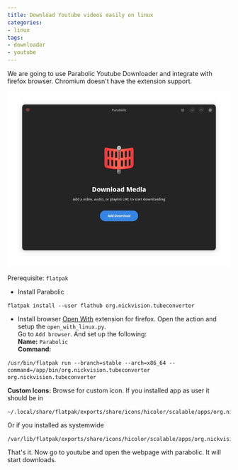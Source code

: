 ```yaml
---
title: Download Youtube videos easily on linux
categories:
- linux
tags:
- downloader
- youtube
---
```


We are going to use Parabolic Youtube Downloader and integrate with firefox browser. Chromium doesn't have the extension support.

![Screenshot_20230625_181727](/assets/images/2024-08-15-download-youtube-videos-easily-in-linux/Screenshot_20240815_233347.webp)


Prerequisite: `flatpak`

- Install Parabolic
```
flatpak install --user flathub org.nickvision.tubeconverter
```
- Install browser [Open With](https://addons.mozilla.org/en-US/firefox/addon/open-with/) extension for firefox. Open the action and setup the `open_with_linux.py`.  
Go to `Add browser`. And set up the following:  
**Name:** `Parabolic`  
**Command:** 
```
/usr/bin/flatpak run --branch=stable --arch=x86_64 --command=/app/bin/org.nickvision.tubeconverter org.nickvision.tubeconverter
```
**Custom Icons:** Browse for custom icon. If you installed app as user it should be in  
```
~/.local/share/flatpak/exports/share/icons/hicolor/scalable/apps/org.nickvision.tubeconverter.svg
```
Or if you installed as systemwide
```
/var/lib/flatpak/exports/share/icons/hicolor/scalable/apps/org.nickvision.tubeconverter.svg
```

That's it. Now go to youtube and open the webpage with parabolic. It will start downloads.